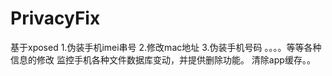# PrivacyFix
基于xposed
1.伪装手机imei串号
2.修改mac地址
3.伪装手机号码
。。。。等等各种信息的修改
监控手机各种文件数据库变动，并提供删除功能。
清除app缓存。。
